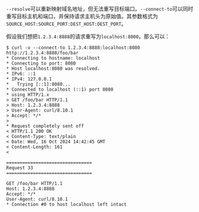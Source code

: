 `--resolve`可以重新映射域名地址，但无法重写目标端口。`--connect-to`可以同时重写目标主机和端口，并保持请求主机头为原始值。其参数格式为`SOURCE_HOST:SOURCE_PORT:DEST_HOST:DEST_PORT`。

假设我们想把`1.2.3.4:8888`的请求重写为`localhost:8000`，那么可以：

```shell
$ curl -v --connect-to 1.2.3.4:8888:localhost:8080 http://1.2.3.4:8888/foo/bar
* Connecting to hostname: localhost
* Connecting to port: 8080
* Host localhost:8080 was resolved.
* IPv6: ::1
* IPv4: 127.0.0.1
*   Trying [::1]:8080...
* Connected to localhost (::1) port 8080
* using HTTP/1.x
> GET /foo/bar HTTP/1.1
> Host: 1.2.3.4:8888
> User-Agent: curl/8.10.1
> Accept: */*
> 
* Request completely sent off
< HTTP/1.1 200 OK
< Content-Type: text/plain
< Date: Wed, 16 Oct 2024 14:42:45 GMT
< Content-Length: 161
< 

================================
Request 33
================================

GET /foo/bar HTTP/1.1
Host: 1.2.3.4:8888
Accept: */*
User-Agent: curl/8.10.1
* Connection #0 to host localhost left intact
````
